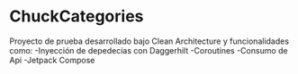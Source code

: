 # ChuckCategories
Proyecto de prueba desarrollado bajo Clean Architecture y funcionalidades como:
-Inyección de depedecias con Daggerhilt
-Coroutines
-Consumo de Api 
-Jetpack Compose



